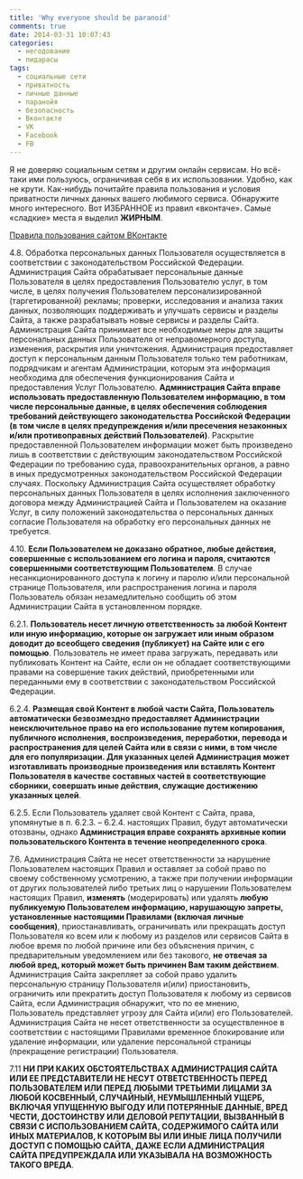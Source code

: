 ```yaml
---
title: 'Why everyone should be paranoid'
comments: true
date: 2014-03-31 10:07:43
categories:
  - негодование
  - пидарасы
tags:
  - социальные сети
  - приватность
  - личные данные
  - паранойя
  - безопасность
  - Вконтакте
  - VK
  - Facebook
  - FB
---
```


Я не доверяю социальным сетям и другим онлайн сервисам. Но всё-таки ими пользуюсь, ограничивая себя в их использовании. Удобно, как не крути. Как-нибудь почитайте правила пользования и условия приватности личных данных вашего любимого сервиса. Обнаружите много интересного.
Вот ИЗБРАННОЕ из правил «вконтаче». Самые «сладкие» места я выделил <b>ЖИРНЫМ</b>.

<a href="https://vk.com/terms">Правила пользования сайтом ВКонтакте</a>

4.8. Обработка персональных данных Пользователя осуществляется в соответствии с законодательством Российской Федерации. Администрация Сайта обрабатывает персональные данные Пользователя в целях предоставления Пользователю услуг, в том числе, в целях получения Пользователем персонализированной (таргетированной) рекламы; проверки, исследования и анализа таких данных, позволяющих поддерживать и улучшать сервисы и разделы Сайта, а также разрабатывать новые сервисы и разделы Сайта. Администрация Сайта принимает все необходимые меры для защиты персональных данных Пользователя от неправомерного доступа, изменения, раскрытия или уничтожения. Администрация предоставляет доступ к персональным данным Пользователя только тем работникам, подрядчикам и агентам Администрации, которым эта информация необходима для обеспечения функционирования Сайта и предоставления Услуг Пользователю. <b>Администрация Сайта вправе использовать предоставленную Пользователем информацию, в том числе персональные данные, в целях обеспечения соблюдения требований действующего законодательства Российской Федерации (в том числе в целях предупреждения и/или пресечения незаконных и/или противоправных действий Пользователей)</b>. Раскрытие предоставленной Пользователем информации может быть произведено лишь в соответствии с действующим законодательством Российской Федерации по требованию суда, правоохранительных органов, а равно в иных предусмотренных законодательством Российской Федерации случаях. Поскольку Администрация Сайта осуществляет обработку персональных данных Пользователя в целях исполнения заключенного договора между Администрацией Сайта и Пользователем на оказание Услуг, в силу положений законодательства о персональных данных согласие Пользователя на обработку его персональных данных не требуется.

4.10. <b>Если Пользователем не доказано обратное, любые действия, совершенные с использованием его логина и пароля, считаются совершенными соответствующим Пользователем</b>. В случае несанкционированного доступа к логину и паролю и/или персональной странице Пользователя, или распространения логина и пароля Пользователь обязан незамедлительно сообщить об этом Администрации Сайта в установленном порядке.

6.2.1. <b>Пользователь несет личную ответственность за любой Контент или иную информацию, которые он загружает или иным образом доводит до всеобщего сведения (публикует) на Сайте или с его помощью</b>. Пользователь не имеет права загружать, передавать или публиковать Контент на Сайте, если он не обладает соответствующими правами на совершение таких действий, приобретенными или переданными ему в соответствии с законодательством Российской Федерации.

6.2.4. <b>Размещая свой Контент в любой части Сайта, Пользователь автоматически безвозмездно предоставляет Администрации неисключительное право на его использование путем копирования, публичного исполнения, воспроизведения, переработки, перевода и распространения для целей Сайта или в связи с ними, в том числе для его популяризации. Для указанных целей Администрация может изготавливать производные произведения или вставлять Контент Пользователя в качестве составных частей в соответствующие сборники, совершать иные действия, служащие достижению указанных целей</b>.

6.2.5. Если Пользователь удаляет свой Контент с Сайта, права, упомянутые в п. 6.2.3. – 6.2.4. настоящих Правил, будут автоматически отозваны, однако <b>Администрация вправе сохранять архивные копии пользовательского Контента в течение неопределенного срока</b>.

7.6. Администрация Сайта не несет ответственности за нарушение Пользователем настоящих Правил и оставляет за собой право по своему собственному усмотрению, а также при получении информации от других пользователей либо третьих лиц о нарушении Пользователем настоящих Правил, <b>изменять</b> (модерировать) или удалять <b>любую публикуемую Пользователем информацию, нарушающую запреты, установленные настоящими Правилами (включая личные сообщения)</b>, приостанавливать, ограничивать или прекращать доступ Пользователя ко всем или к любому из разделов или сервисов Сайта в любое время по любой причине или без объяснения причин, с предварительным уведомлением или без такового, <b>не отвечая за любой вред, который может быть причинен Вам таким действием</b>. Администрация Сайта закрепляет за собой право удалить персональную страницу Пользователя и(или) приостановить, ограничить или прекратить доступ Пользователя к любому из сервисов Сайта, если Администрация обнаружит, что по ее мнению, Пользователь представляет угрозу для Сайта и(или) его Пользователей. Администрация Сайта не несет ответственности за осуществленное в соответствии с настоящими Правилами временное блокирование или удаление информации, или удаление персональной страницы (прекращение регистрации) Пользователя.

7.11 <b>НИ ПРИ КАКИХ ОБСТОЯТЕЛЬСТВАХ АДМИНИСТРАЦИЯ САЙТА ИЛИ ЕЕ ПРЕДСТАВИТЕЛИ НЕ НЕСУТ ОТВЕТСТВЕННОСТЬ ПЕРЕД ПОЛЬЗОВАТЕЛЕМ ИЛИ ПЕРЕД ЛЮБЫМИ ТРЕТЬИМИ ЛИЦАМИ ЗА ЛЮБОЙ КОСВЕННЫЙ, СЛУЧАЙНЫЙ, НЕУМЫШЛЕННЫЙ УЩЕРБ, ВКЛЮЧАЯ УПУЩЕННУЮ ВЫГОДУ ИЛИ ПОТЕРЯННЫЕ ДАННЫЕ, ВРЕД ЧЕСТИ, ДОСТОИНСТВУ ИЛИ ДЕЛОВОЙ РЕПУТАЦИИ, ВЫЗВАННЫЙ В СВЯЗИ С ИСПОЛЬЗОВАНИЕМ САЙТА, СОДЕРЖИМОГО САЙТА ИЛИ ИНЫХ МАТЕРИАЛОВ, К КОТОРЫМ ВЫ ИЛИ ИНЫЕ ЛИЦА ПОЛУЧИЛИ ДОСТУП С ПОМОЩЬЮ САЙТА, ДАЖЕ ЕСЛИ АДМИНИСТРАЦИЯ САЙТА ПРЕДУПРЕЖДАЛА ИЛИ УКАЗЫВАЛА НА ВОЗМОЖНОСТЬ ТАКОГО ВРЕДА</b>.
